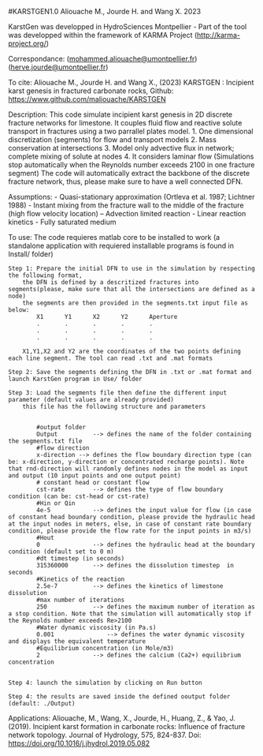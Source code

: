 #KARSTGEN1.0
Aliouache M., Jourde H. and Wang X. 2023

KarstGen was developped in HydroSciences Montpellier - Part of the tool was developped within the framework of KARMA Project (http://karma-project.org/)

Correspondance:
(mohammed.aliouache@umontpellier.fr)
(herve.jourde@umontpellier.fr)

To cite:
Aliouache M., Jourde H. and Wang X., (2023) KARSTGEN : Incipient karst genesis in fractured carbonate rocks, Github: https://www.github.com/maliouache/KARSTGEN

Description:
	This code simulate incipient karst genesis in 2D discrete fracture networks for limestone. 
	It couples fluid flow and reactive solute transport in fractures using a two parrallel plates model.
		1. One dimensional discretization (segments) for flow and transport models
		2. Mass conservation at intersections
		3. Model only advective flux in network; complete mixing of solute at nodes
		4. It considers laminar flow (Simulations stop automatically when the Reynolds number exceeds 2100 in one fracture segment)
	The code will automatically extract the backbone of the discrete fracture network, thus, please make sure to have a well connected DFN.
	
Assumptions:
	- Quasi-stationary approximation (Ortleva et al. 1987; Lichtner 1988)
	- Instant mixing from the fracture wall to the middle of the fracture (high flow velocity location) – Advection limited reaction
	- Linear reaction kinetics
	- Fully saturated medium

To use:
The code requieres matlab core to be installed to work (a standalone application with requiered installable programs is found in Install/ folder)
		
	Step 1: Prepare the initial DFN to use in the simulation by respecting the following format,
		the DFN is defined by a descritized fractures into segments(please, make sure that all the intersections are defined as a node)
		the segments are then provided in the segments.txt input file as below:
			X1		Y1		X2		Y2		Aperture
			.		.		.		.		.
			.		.		.		.		.
			.		.		.		.		.
		
		X1,Y1,X2 and Y2 are the coordinates of the two points defining each line segment. The tool can read .txt and .mat formats
		
	Step 2: Save the segments defining the DFN in .txt or .mat format and launch KarstGen program in Use/ folder
		
	Step 3: Load the segments file then define the different input parameter (default values are already provided)
		this file has the following structure and parameters
		
		
			#output folder
			Output			--> defines the name of the folder containing the segments.txt file
			#flow direction
			x-direction	--> defines the flow boundary direction type (can be: x-direction, y-direction or concentrated recharge points). Note that rnd-direction will randomly defines nodes in the model as input and output (10 input points and one output point)
			# constant head or constant flow
			cst-rate		--> defines the type of flow boundary condition (can be: cst-head or cst-rate)
			#Hin or Qin
			4e-5			--> defines the input value for flow (in case of constant head boundary condition, please provide the hydraulic head at the input nodes in meters, else, in case of constant rate boundary condition, please provide the flow rate for the input points in m3/s)
			#Hout
			0				--> defines the hydraulic head at the boundary condition (default set to 0 m)
			#dt timestep (in seconds)
			315360000		--> defines the dissolution timestep  in seconds
			#Kinetics of the reaction
			2.5e-7			--> defines the kinetics of limestone dissolution
			#max number of iterations
			250				--> defines the maximum number of iteration as a stop condition. Note that the simulation will automatically stop if the Reynolds number exceeds Re>2100
			#Water dynamic viscosity (in Pa.s)
			0.001				--> defines the water dynamic viscosity and displays the equivalent temperature
			#Equilibrium concentration (in Mole/m3)
			2				--> defines the calcium (Ca2+) equilibrium concentration
			
			
	Step 4: launch the simulation by clicking on Run button
	
	Step 4: the results are saved inside the defined ooutput folder (default: ./Output)
	
Applications:
Aliouache, M., Wang, X., Jourde, H., Huang, Z., & Yao, J. (2019). Incipient karst formation in carbonate rocks: Influence of fracture network topology. Journal of Hydrology, 575, 824-837. Doi: https://doi.org/10.1016/j.jhydrol.2019.05.082 
	
